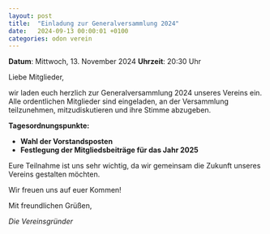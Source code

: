 ```yaml
---
layout: post
title:  "Einladung zur Generalversammlung 2024"
date:   2024-09-13 00:00:01 +0100
categories: odon verein
---
```


**Datum**: Mittwoch, 13. November 2024
**Uhrzeit**: 20:30 Uhr

Liebe Mitglieder,

wir laden euch herzlich zur Generalversammlung 2024 unseres Vereins ein. Alle ordentlichen Mitglieder sind eingeladen, an der Versammlung teilzunehmen, mitzudiskutieren und ihre Stimme abzugeben.

**Tagesordnungspunkte:**
- **Wahl der Vorstandsposten**
- **Festlegung der Mitgliedsbeiträge für das Jahr 2025**

Eure Teilnahme ist uns sehr wichtig, da wir gemeinsam die Zukunft unseres Vereins gestalten möchten.

Wir freuen uns auf euer Kommen!

Mit freundlichen Grüßen,

*Die Vereinsgründer*